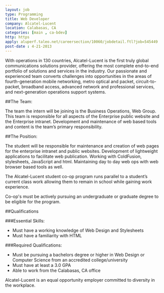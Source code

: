```yaml
---
layout: job
type: Programming
title: Web Developer
company: Alcatel-Lucent
location: Calabasas, CA
categories: [main , ca-bdev]
http: https
apply: aluperf.taleo.net/careersection/10060/jobdetail.ftl?job=545449
post-date : 4-21-2013
---
```


With operations in 130 countries, Alcatel-Lucent is the first truly global communications solutions provider, offering the most complete end-to-end portfolio of solutions and services in the industry.  Our passionate and experienced team converts challenges into opportunities in the areas of fourth-generation mobile networking, metro optical and packet, circuit-to-packet, broadband access, advanced network and professional services, and next-generation operations support systems.

##The Team:

The team the intern will be joining is the Business Operations, Web Group.  This team is responsible for all aspects of the Enterprise public website and the Enterprise intranet.  Development and maintenance of web based tools and content is the team’s primary responsibility.  
 
##The Position:

The student will be responsible for maintenance and creation of web pages for the enterprise intranet and public websites.  Development of lightweight applications to facilitate web publication.  Working with ColdFusion, stylesheets, JavaScript and html.  Maintaining day to day web ops with web browser based tools as well.

The Alcatel-Lucent student co-op program runs parallel to a student’s current class work allowing them to remain in school while gaining work experience.

Co-op's must be actively pursuing an undergraduate or graduate degree to be eligible for the program.
 
##Qualifications

###Essential Skills:

* Must have a working knowledge of Web Design and Stylesheets
* Must have a familiarity with HTML

###Required Qualifications:

* Must be pursuing a bachelors degree or higher in Web Design or Computer Science from an accredited college/university
* Must have at least a 3.0 GPA
* Able to work from the Calabasas, CA office

Alcatel-Lucent is an equal opportunity employer committed to diversity in the workplace.